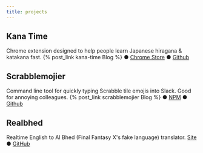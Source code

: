 ```yaml
---
title: projects
---
```


## Kana Time
Chrome extension designed to help people learn Japanese hiragana & katakana fast.
{% post_link kana-time Blog %} ● [Chrome Store](https://chrome.google.com/webstore/detail/kana-time/ipidfpjpmpcioeaabjejibopbgkdadej) ● [Github](https://github.com/ChrisDBrown/kanatime)

## Scrabblemojier
Command line tool for quickly typing Scrabble tile emojis into Slack. Good for annoying colleagues.
{% post_link scrabblemojier Blog %} ● [NPM](https://www.npmjs.com/package/scrabblemojier) ● [Github](https://github.com/ChrisDBrown/scrabblemojier)

## Realbhed
Realtime English to Al Bhed (Final Fantasy X's fake language) translator.
[Site](https://realbhed.chrisdbrown.co.uk) ● [GitHub](https://github.com/ChrisDBrown/realbhed)
